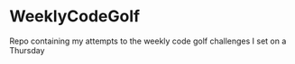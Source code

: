 # WeeklyCodeGolf
Repo containing my attempts to the weekly code golf challenges I set on a Thursday
